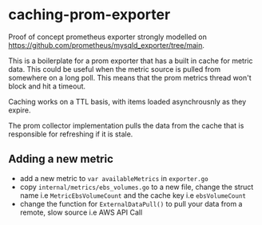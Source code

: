# caching-prom-exporter

Proof of concept prometheus exporter strongly modelled on https://github.com/prometheus/mysqld_exporter/tree/main.

This is a boilerplate for a prom exporter that has a built in cache for metric data. This could be useful when the metric source is pulled from somewhere on a long poll. This means that the prom metrics thread won't block and hit a timeout.

Caching works on a TTL basis, with items loaded asynchrousnly as they expire.

The prom collector implementation pulls the data from the cache that is responsible for refreshing if it is stale. 

## Adding a new metric

* add a new metric to `var availableMetrics` in `exporter.go`
* copy `internal/metrics/ebs_volumes.go` to a new file, change the struct name i.e `MetricEbsVolumeCount` and the cache key i.e `ebsVolumeCount`
* change the function for `ExternalDataPull()` to pull your data from a remote, slow source i.e AWS API Call